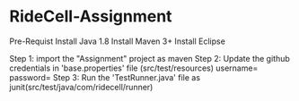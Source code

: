 # RideCell-Assignment

Pre-Requist
Install Java 1.8
Install Maven 3+
Install Eclipse

Step 1: import the "Assignment" project as maven
Step 2: Update the github credentials in 'base.properties' file (src/test/resources)
		username=<username>
		password=<password>
Step 3: Run the 'TestRunner.java' file as junit(src/test/java/com/ridecell/runner)


